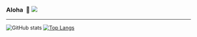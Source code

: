 ### Aloha  👋 ![](https://komarev.com/ghpvc/?username=MichaelAkridge-NOAA&label=)
---
![GitHub stats](https://github-readme-stats.vercel.app/api?username=MichaelAkridge-NOAA&show_icons=true&theme=transparent&hide_rank=true)
[![Top Langs](https://github-readme-stats.vercel.app/api/top-langs/?username=MichaelAkridge-NOAA&layout=donut)]()
